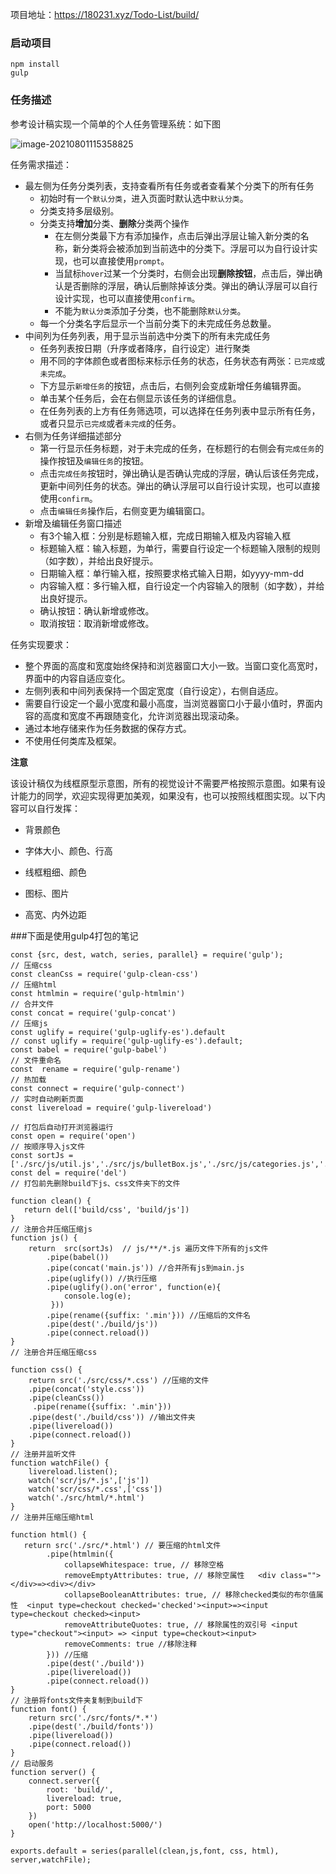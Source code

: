 项目地址：https://180231.xyz/Todo-List/build/


### 启动项目

```
npm install
gulp
```

### 任务描述

参考设计稿实现一个简单的个人任务管理系统：如下图

![image-20210801115358825](https://cdn.jsdelivr.net/gh/xxydrr/my_pic/img/20210801115406.png)

任务需求描述：

* 最左侧为任务分类列表，支持查看所有任务或者查看某个分类下的所有任务
    - 初始时有一个`默认分类`，进入页面时默认选中`默认分类`。
    - 分类支持多层级别。
    - 分类支持**增加**分类、**删除**分类两个操作
        - 在左侧分类最下方有添加操作，点击后弹出浮层让输入新分类的名称，新分类将会被添加到当前选中的分类下。浮层可以为自行设计实现，也可以直接使用`prompt`。
        - 当鼠标`hover`过某一个分类时，右侧会出现**删除按钮**，点击后，弹出确认是否删除的浮层，确认后删除掉该分类。弹出的确认浮层可以自行设计实现，也可以直接使用`confirm`。
        - 不能为`默认分类`添加子分类，也不能删除`默认分类`。
    * 每一个分类名字后显示一个当前分类下的未完成任务总数量。
* 中间列为任务列表，用于显示当前选中分类下的所有未完成任务
    - 任务列表按日期（升序或者降序，自行设定）进行聚类
    - 用不同的字体颜色或者图标来标示任务的状态，任务状态有两张：`已完成`或`未完成`。
    - 下方显示`新增任务`的按钮，点击后，右侧列会变成新增任务编辑界面。
    - 单击某个任务后，会在右侧显示该任务的详细信息。
    - 在任务列表的上方有任务筛选项，可以选择在任务列表中显示所有任务，或者只显示`已完成`或者`未完成`的任务。
* 右侧为任务详细描述部分
    - 第一行显示任务标题，对于未完成的任务，在标题行的右侧会有`完成任务`的操作按钮及`编辑任务`的按钮。
    - 点击`完成任务`按钮时，弹出确认是否确认完成的浮层，确认后该任务完成，更新中间列任务的状态。弹出的确认浮层可以自行设计实现，也可以直接使用`confirm`。
    - 点击`编辑任务`操作后，右侧变更为编辑窗口。
* 新增及编辑任务窗口描述
    - 有3个输入框：分别是标题输入框，完成日期输入框及内容输入框
    - 标题输入框：输入标题，为单行，需要自行设定一个标题输入限制的规则（如字数），并给出良好提示。
    - 日期输入框：单行输入框，按照要求格式输入日期，如yyyy-mm-dd
    - 内容输入框：多行输入框，自行设定一个内容输入的限制（如字数），并给出良好提示。
    - 确认按钮：确认新增或修改。
    - 取消按钮：取消新增或修改。

任务实现要求：

* 整个界面的高度和宽度始终保持和浏览器窗口大小一致。当窗口变化高宽时，界面中的内容自适应变化。
* 左侧列表和中间列表保持一个固定宽度（自行设定），右侧自适应。
* 需要自行设定一个最小宽度和最小高度，当浏览器窗口小于最小值时，界面内容的高度和宽度不再跟随变化，允许浏览器出现滚动条。
* 通过本地存储来作为任务数据的保存方式。
* 不使用任何类库及框架。

**注意**

该设计稿仅为线框原型示意图，所有的视觉设计不需要严格按照示意图。如果有设计能力的同学，欢迎实现得更加美观，如果没有，也可以按照线框图实现。以下内容可以自行发挥：

* 背景颜色

* 字体大小、颜色、行高

* 线框粗细、颜色

* 图标、图片

* 高宽、内外边距

  

###下面是使用gulp4打包的笔记

```
const {src, dest, watch, series, parallel} = require('gulp');
// 压缩css
const cleanCss = require('gulp-clean-css')
// 压缩html
const htmlmin = require('gulp-htmlmin')
// 合并文件
const concat = require('gulp-concat')
// 压缩js
const uglify = require('gulp-uglify-es').default
// const uglify = require('gulp-uglify-es').default;
const babel = require('gulp-babel')
// 文件重命名
const  rename = require('gulp-rename')
// 热加载
const connect = require('gulp-connect')
// 实时自动刷新页面
const livereload = require('gulp-livereload')

// 打包后自动打开浏览器运行
const open = require('open')
// 按顺序导入js文件
const sortJs = ['./src/js/util.js','./src/js/bulletBox.js','./src/js/categories.js','./src/js/taskList.js','./src/js/taskDetail.js','./src/js/main.js']
const del = require('del')
// 打包前先删除build下js、css文件夹下的文件

function clean() {
   return del(['build/css', 'build/js'])
}
// 注册合并压缩压缩js
function js() {
    return	src(sortJs)  // js/**/*.js 遍历文件下所有的js文件
        .pipe(babel())
		.pipe(concat('main.js')) //合并所有js到main.js
		.pipe(uglify()) //执行压缩
        .pipe(uglify().on('error', function(e){
            console.log(e);
         }))
		.pipe(rename({suffix: '.min'})) //压缩后的文件名 
		.pipe(dest('./build/js'))
        .pipe(connect.reload())
}
// 注册合并压缩压缩css

function css() {
    return src('./src/css/*.css') //压缩的文件
    .pipe(concat('style.css'))
    .pipe(cleanCss())
     .pipe(rename({suffix: '.min'}))
    .pipe(dest('./build/css')) //输出文件夹
    .pipe(livereload())
    .pipe(connect.reload())
}
// 注册并监听文件
function watchFile() {
    livereload.listen();
    watch('scr/js/*.js',['js'])
    watch('scr/css/*.css',['css'])
    watch('./src/html/*.html')
}
// 注册并压缩压缩html

function html() {
   return src('./src/*.html') // 要压缩的html文件
		.pipe(htmlmin({
            collapseWhitespace: true, // 移除空格
            removeEmptyAttributes: true, // 移除空属性   <div class=""></div>=><div></div>
            collapseBooleanAttributes: true, // 移除checked类似的布尔值属性  <input type=checkout checked='checked'><input>=><input type=checkout checked><input>
            removeAttributeQuotes: true, // 移除属性的双引号 <input type="checkout"><input> => <input type=checkout><input> 
            removeComments: true //移除注释
        })) //压缩
		.pipe(dest('./build'))
        .pipe(livereload())
        .pipe(connect.reload())
}
// 注册将fonts文件夹复制到build下
function font() {
    return src('./src/fonts/*.*') 
    .pipe(dest('./build/fonts'))
    .pipe(livereload())
    .pipe(connect.reload())
}
// 启动服务
function server() {
    connect.server({
        root: 'build/',
        livereload: true,
        port: 5000
    })
    open('http://localhost:5000/')
}

exports.default = series(parallel(clean,js,font, css, html), server,watchFile);
```

